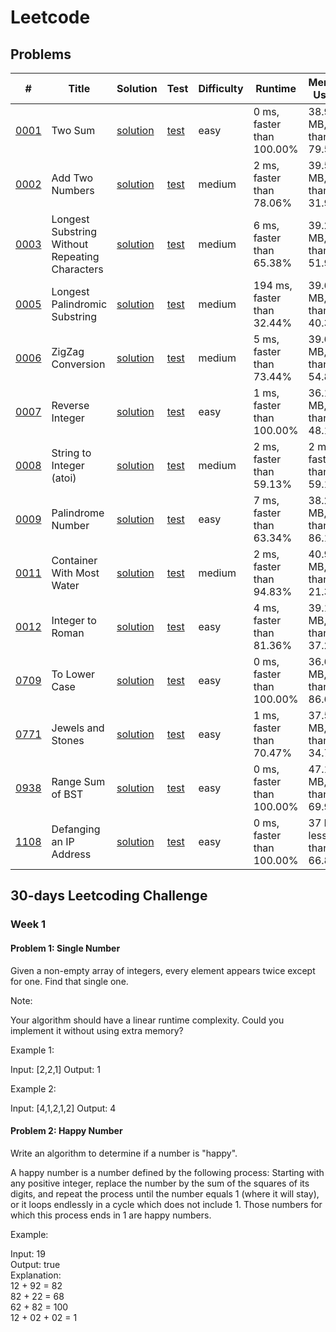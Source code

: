Leetcode
========

Problems
--------

|    #   | Title   |   Solution    | Test | Difficulty  | Runtime | Memory Usage |
|--------|---------|---------------|------|-------------|---------|--------------|
|[0001](https://leetcode.com/problems/two-sum/)    | Two Sum   | [solution](src/main/java/learn/algo/leetcode/problemset/p0001twosum/Solution.java) | [test](src/test/java/learn/algo/leetcode/problemset/p0001twosum/SolutionTwoSumTest.java)    | easy    | 0 ms, faster than 100.00% | 38.9 MB, less than 79.58% |
|[0002](https://leetcode.com/problems/add-two-numbers) | Add Two Numbers | [solution](src/main/java/learn/algo/leetcode/problemset/p0002addtwonumbers/Solution.java) | [test](src/test/java/learn/algo/leetcode/problemset/p0002addtwonumbers/SolutionTest.java) | medium | 2 ms, faster than 78.06% | 39.5 MB, less than 31.94% |
|[0003](https://leetcode.com/problems/longest-substring-without-repeating-characters/) | Longest Substring Without Repeating Characters | [solution](src/main/java/learn/algo/leetcode/problemset/p0003longsubstring/Solution.java) | [test](src/test/java/learn/algo/leetcode/problemset/p0003longsubstring/SolutionTest.java) | medium | 6 ms, faster than 65.38% | 39.2 MB, less than 51.98% |
|[0005](https://leetcode.com/problems/longest-palindromic-substring/) | Longest Palindromic Substring | [solution](src/main/java/learn/algo/leetcode/problemset/p0005longpalndrm/Solution.java) | [test](src/test/java/learn/algo/leetcode/problemset/p0005longpalndrm/SolutionTest.java) | medium | 194 ms, faster than 32.44% | 39.6 MB, less than 40.35% |
|[0006](https://leetcode.com/problems/zigzag-conversion/) | ZigZag Conversion | [solution](src/main/java/learn/algo/leetcode/problemset/p0006zigzag/Solution.java) | [test](src/test/java/learn/algo/leetcode/problemset/p0006zigzag/SolutionTest.java) | medium | 5 ms, faster than 73.44% | 39.6 MB, less than 54.81% |
|[0007](https://leetcode.com/problems/reverse-integer/) | Reverse Integer | [solution](src/main/java/learn/algo/leetcode/problemset/p0007reverseint/Solution.java) | [test](src/test/java/learn/algo/leetcode/problemset/p0007reverseint/SolutionTest.java) | easy | 1 ms, faster than 100.00% | 36.1 MB, less than 48.10% |
|[0008](https://leetcode.com/problems/string-to-integer-atoi/) | String to Integer (atoi) | [solution](src/main/java/learn/algo/leetcode/problemset/p0008atoi/Solution.java) | [test](src/test/java/learn/algo/leetcode/problemset/p0008atoi/SolutionTest.java) | medium | 2 ms, faster than 59.13% | 2 ms, faster than 59.13% |
|[0009](https://leetcode.com/problems/palindrome-number/) | Palindrome Number | [solution](src/main/java/learn/algo/leetcode/problemset/p0009palindrome/Solution.java) | [test](src/test/java/learn/algo/leetcode/problemset/p0009palindrome/SolutionTest.java) | easy | 7 ms, faster than 63.34% | 38.2 MB, less than 86.19% |
|[0011](https://leetcode.com/problems/container-with-most-water/) | Container With Most Water | [solution](src/main/java/learn/algo/leetcode/problemset/p0011mostwater/Solution.java) | [test](src/test/java/learn/algo/leetcode/problemset/p0011mostwater/SolutionTest.java) | medium | 2 ms, faster than 94.83% | 40.9 MB, less than 21.37% |
|[0012](https://leetcode.com/problems/integer-to-roman/) | Integer to Roman | [solution](src/main/java/learn/algo/leetcode/problemset/p0012inttoroman/Solution.java) | [test](src/test/java/learn/algo/leetcode/problemset/p0012inttoroman/SolutionTest.java) | easy | 4 ms, faster than 81.36% | 39.1 MB, less than 37.21% |
|[0709](https://leetcode.com/problems/to-lower-case/) | To Lower Case | [solution](src/main/java/learn/algo/leetcode/problemset/p0709tolower/Solution.java) | [test](src/test/java/learn/algo/leetcode/problemset/p0709tolower/SolutionTest.java) | easy | 0 ms, faster than 100.00% | 36.6 MB, less than 86.66% |
|[0771](https://leetcode.com/problems/jewels-and-stones/) | Jewels and Stones | [solution](src/main/java/learn/algo/leetcode/problemset/p0771jewelsstones/Solution.java) | [test](src/test/java/learn/algo/leetcode/problemset/p0771jewelsstones/SolutionTest.java) | easy | 1 ms, faster than 70.47% | 37.5 MB, less than 34.74% |
|[0938](https://leetcode.com/problems/range-sum-of-bst/) | Range Sum of BST | [solution](src/main/java/learn/algo/leetcode/problemset/p0938rangesumbst/Solution.java) | [test](src/test/java/learn/algo/leetcode/problemset/p0938rangesumbst/SolutionTest.java) | easy | 0 ms, faster than 100.00% | 47.1 MB, less than 69.97% |
|[1108](https://leetcode.com/problems/defanging-an-ip-address/) | Defanging an IP Address | [solution](src/main/java/learn/algo/leetcode/problemset/p1108defangip/Solution.java) | [test](src/test/java/learn/algo/leetcode/problemset/p1108defangip/SolutionTest.java) | easy | 0 ms, faster than 100.00% | 37 MB, less than 66.88% |



30-days Leetcoding Challenge
----------------------------

### Week 1

#### Problem 1: Single Number

Given a non-empty array of integers, every element appears twice except for one. Find that single one.

Note:

Your algorithm should have a linear runtime complexity. Could you implement it without using extra memory?

Example 1:

Input: [2,2,1]
Output: 1

Example 2:

Input: [4,1,2,1,2]
Output: 4


#### Problem 2: Happy Number
     
 Write an algorithm to determine if a number is "happy".
 
 A happy number is a number defined by the following process: Starting with any positive integer, 
 replace the number by the sum of the squares of its digits, and repeat the process until the number 
 equals 1 (where it will stay), or it loops endlessly in a cycle which does not include 1. 
 Those numbers for which this process ends in 1 are happy numbers.
 
 Example: 
 
 Input: 19  
 Output: true  
 Explanation:   
 12 + 92 = 82  
 82 + 22 = 68  
 62 + 82 = 100  
 12 + 02 + 02 = 1  
